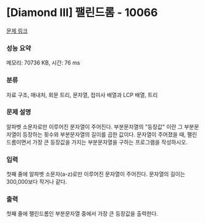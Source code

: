 # [Diamond III] 팰린드롬 - 10066 

[문제 링크](https://www.acmicpc.net/problem/10066) 

### 성능 요약

메모리: 70736 KB, 시간: 76 ms

### 분류

자료 구조, 매내처, 회문 트리, 문자열, 접미사 배열과 LCP 배열, 트리

### 문제 설명

<p>알파벳 소문자로만 이루어진 문자열이 주어진다. 부분문자열의 "등장값" 이란 그 부분문자열이 등장하는 횟수와 부분문자열의 길이를 곱한 값이다. 문자열이 주어졌을 때, 팰린드롬이면서 가장 큰 등장값을 가지는 부분문자열을 구하는 프로그램을 작성하시오.</p>

### 입력 

 <p>첫째 줄에 알파벳 소문자(a-z)로만 이루어진 문자열이 주어진다. 문자열의 길이는 300,000보다 작거나 같다.</p>

### 출력 

 <p>첫째 줄에 팰린드롬인 부분문자열 중에서 가장 큰 등장값을 출력한다.</p>

